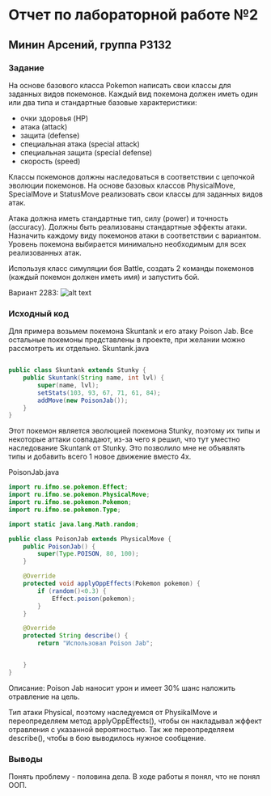 # Отчет по лабораторной работе №2
## Минин Арсений, группа P3132
### Задание 
На основе базового класса Pokemon написать свои классы для заданных видов покемонов. Каждый вид покемона должен иметь один или два типа и стандартные базовые характеристики:

- очки здоровья (HP)
- атака (attack)
- защита (defense)
- специальная атака (special attack)
- специальная защита (special defense)
- скорость (speed)
  
Классы покемонов должны наследоваться в соответствии с цепочкой эволюции покемонов. На основе базовых классов PhysicalMove, SpecialMove и StatusMove реализовать свои классы для заданных видов атак.

Атака должна иметь стандартные тип, силу (power) и точность (accuracy). Должны быть реализованы стандартные эффекты атаки. Назначить каждому виду покемонов атаки в соответствии с вариантом. Уровень покемона выбирается минимально необходимым для всех реализованных атак.

Используя класс симуляции боя Battle, создать 2 команды покемонов (каждый покемон должен иметь имя) и запустить бой.

Вариант 2283:
![alt text](https://i.imgur.com/fbpcSGx.png)

### Исходный код
Для примера возьмем покемона Skuntank и его атаку Poison Jab. Все остальные покемоны представлены в проекте, при желании можно рассмотреть их отдельно.
Skuntank.java

```java

public class Skuntank extends Stunky {
    public Skuntank(String name, int lvl) {
        super(name, lvl);
        setStats(103, 93, 67, 71, 61, 84);
        addMove(new PoisonJab());
    }
}

```

Этот покемон является эволюцией покемона Stunky, поэтому их типы и некоторые аттаки совпадают, 
из-за чего я решил, что тут уместно наследование Skuntank от Stunky. 
Это позволило мне не объявлять типы и добавить всего 1 новое движение вместо 4х.


PoisonJab.java
```java
import ru.ifmo.se.pokemon.Effect;
import ru.ifmo.se.pokemon.PhysicalMove;
import ru.ifmo.se.pokemon.Pokemon;
import ru.ifmo.se.pokemon.Type;

import static java.lang.Math.random;

public class PoisonJab extends PhysicalMove {
    public PoisonJab() {
        super(Type.POISON, 80, 100);
    }

    @Override
    protected void applyOppEffects(Pokemon pokemon) {
        if (random()<0.3) {
            Effect.poison(pokemon);
        }
    }

    @Override
    protected String describe() {
        return "Использовал Poison Jab";


    }
}
```

Описание: Poison Jab наносит урон и имеет 30% шанс наложить отравление на цель. 

Тип атаки Physical, поэтому наследуемся от PhysikalMove и переопределяем метод applyOppEffects(), 
чтобы он накладывал жффект отравления с указанной вероятностью. 
Так же переопределяем describe(), чтобы в бою выводилось нужное сообщение.

### Выводы
Понять проблему - половина дела. В ходе работы я понял, что не понял ООП. 
